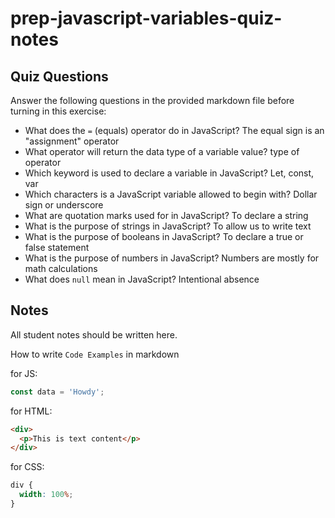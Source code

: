 # prep-javascript-variables-quiz-notes

## Quiz Questions

Answer the following questions in the provided markdown file before turning in this exercise:

- What does the `=` (equals) operator do in JavaScript?
The equal sign is an "assignment" operator
- What operator will return the data type of a variable value?
type of operator
- Which keyword is used to declare a variable in JavaScript?
Let, const, var
- Which characters is a JavaScript variable allowed to begin with?
Dollar sign or underscore
- What are quotation marks used for in JavaScript?
To declare a string
- What is the purpose of strings in JavaScript?
To allow us to write text
- What is the purpose of booleans in JavaScript?
To declare a true or false statement
- What is the purpose of numbers in JavaScript?
Numbers are mostly for math calculations
- What does `null` mean in JavaScript?
Intentional absence
## Notes

All student notes should be written here.

How to write `Code Examples` in markdown

for JS:

```javascript
const data = 'Howdy';
```

for HTML:

```html
<div>
  <p>This is text content</p>
</div>
```

for CSS:

```css
div {
  width: 100%;
}
```

